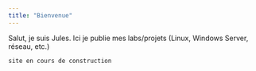 ```yaml
---
title: "Bienvenue"
---
```

Salut, je suis Jules. Ici je publie mes labs/projets (Linux, Windows Server, réseau, etc.)


``` 
site en cours de construction
``` 